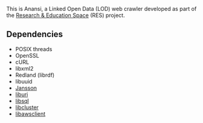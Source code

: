 This is Anansi, a Linked Open Data (LOD) web crawler developed as part of
the [Research & Education Space](https://bbcarchdev.github.io/res/) (RES)
project.

## Dependencies

* POSIX threads
* OpenSSL
* cURL
* libxml2
* Redland (librdf)
* libuuid
* [Jansson](http://www.digip.org/jansson/)
* [liburi](https://github.com/bbcarchdev/liburi)
* [libsql](https://github.com/bbcarchdev/libsql)
* [libcluster](https://github.com/bbcarchdev/libcluster)
* [libawsclient](https://github.com/bbcarchdev/libawsclient)
